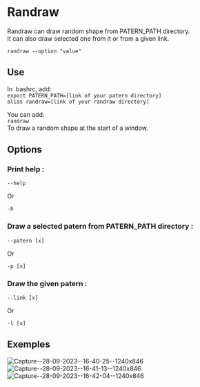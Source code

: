 # Randraw
Randraw can draw random shape from PATERN_PATH directory. <br>
It can also draw selected one from it or from a given link.

`randraw --option "value"`

## Use
In .bashrc, add:<br>
`export PATERN_PATH=[link of your patern directory]`<br>
`alias randraw=[link of your randraw directory]`

You can add:<br>
`randraw`<br>
To draw a random shape at the start of a window.

## Options
### Print help :

    --help
Or

    -h

### Draw a selected patern from PATERN_PATH directory :

    --patern [x]
Or

    -p [x]
        
### Draw the given patern :

    --link [x]
Or

    -l [x]
        
## Exemples
![Capture--28-09-2023--16-40-25--1240x846](https://github.com/AlexandreTHIBAULT/randraw/assets/49167873/9b76c80e-84d4-4ffa-96b9-60eba0bc7cf2)
![Capture--28-09-2023--16-41-13--1240x846](https://github.com/AlexandreTHIBAULT/randraw/assets/49167873/9d08efdd-80d8-42bd-9f54-db16b53be246)
![Capture--28-09-2023--16-42-04--1240x846](https://github.com/AlexandreTHIBAULT/randraw/assets/49167873/c95fe2cd-da3d-4933-9823-5d8f95379f88)

